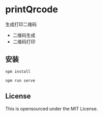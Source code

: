 
# printQrcode

生成打印二维码
- 二维码生成
- 二维码打印

## 安装

```
npm install

npm run serve

```

## License
This is opensourced under the MIT License.
